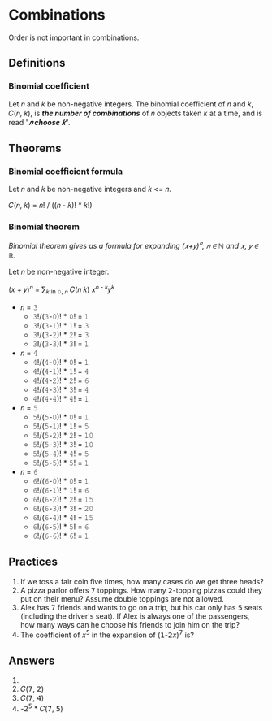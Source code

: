 # Combinations

Order is not important in combinations.

## Definitions

### Binomial coefficient

Let &#x1D45B; and &#x1D458; be non-negative integers. The binomial coefficient of &#x1D45B; and &#x1D458;, &#x1D436;(&#x1D45B;, &#x1D458;), is ***the number of combinations*** of &#x1D45B; objects taken &#x1D458; at a time, and is read "***&#x1D45B; choose &#x1D458;***".

## Theorems

### Binomial coefficient formula

Let &#x1D45B; and &#x1D458; be non-negative integers and &#x1D458; <= &#x1D45B;.

&#x1D436;(&#x1D45B;, &#x1D458;) = &#x1D45B;! / ((&#x1D45B; - &#x1D458;)! * &#x1D458;!)

### Binomial theorem

*Binomial theorem gives us a formula for expanding (&#x1D465;+&#x1D466;)<sup>&#x1D45B;</sup>, &#x1D45B; &#x2208; &#x2115; and &#x1D465;, &#x1D466; &#x2208; &#x211D;.*

Let &#x1D45B; be non-negative integer.

(&#x1D465; + &#x1D466;)<sup>&#x1D45B;</sup> = &#x2211;<sub>&#x1D458; in &#x1D7F6;, &#x1D45B;</sub> &#x1D436;(&#x1D45B; &#x1D458;) &#x1D465;<sup>&#x1D45B; - &#x1D458;</sup>&#x1D466;<sup>&#x1D458;</sup>

- &#x1D45B; = &#x1D7F9;
  - &#x1D7F9;!/(&#x1D7F9;-&#x1D7F6;)! * &#x1D7F6;! = &#x1D7F7;
  - &#x1D7F9;!/(&#x1D7F9;-&#x1D7F7;)! * &#x1D7F7;! = &#x1D7F9;
  - &#x1D7F9;!/(&#x1D7F9;-&#x1D7F8;)! * &#x1D7F8;! = &#x1D7F9;
  - &#x1D7F9;!/(&#x1D7F9;-&#x1D7F9;)! * &#x1D7F9;! = &#x1D7F7;
- &#x1D45B; = &#x1D7FA;
  - &#x1D7FA;!/(&#x1D7FA;-&#x1D7F6;)! * &#x1D7F6;! = &#x1D7F7;
  - &#x1D7FA;!/(&#x1D7FA;-&#x1D7F7;)! * &#x1D7F7;! = &#x1D7FA;
  - &#x1D7FA;!/(&#x1D7FA;-&#x1D7F8;)! * &#x1D7F8;! = &#x1D7FC;
  - &#x1D7FA;!/(&#x1D7FA;-&#x1D7F9;)! * &#x1D7F9;! = &#x1D7FA;
  - &#x1D7FA;!/(&#x1D7FA;-&#x1D7FA;)! * &#x1D7FA;! = &#x1D7F7;
- &#x1D45B; = &#x1D7FB;
  - &#x1D7FB;!/(&#x1D7FB;-&#x1D7F6;)! * &#x1D7F6;! = &#x1D7F7;
  - &#x1D7FB;!/(&#x1D7FB;-&#x1D7F7;)! * &#x1D7F7;! = &#x1D7FB;
  - &#x1D7FB;!/(&#x1D7FB;-&#x1D7F8;)! * &#x1D7F8;! = &#x1D7F7;&#x1D7F6;
  - &#x1D7FB;!/(&#x1D7FB;-&#x1D7F9;)! * &#x1D7F9;! = &#x1D7F7;&#x1D7F6;
  - &#x1D7FB;!/(&#x1D7FB;-&#x1D7FA;)! * &#x1D7FA;! = &#x1D7FB;
  - &#x1D7FB;!/(&#x1D7FB;-&#x1D7FB;)! * &#x1D7FB;! = &#x1D7F7;
- &#x1D45B; = &#x1D7FC;
  - &#x1D7FC;!/(&#x1D7FC;-&#x1D7F6;)! * &#x1D7F6;! = &#x1D7F7;
  - &#x1D7FC;!/(&#x1D7FC;-&#x1D7F7;)! * &#x1D7F7;! = &#x1D7FC;
  - &#x1D7FC;!/(&#x1D7FC;-&#x1D7F8;)! * &#x1D7F8;! = &#x1D7F7;&#x1D7FB;
  - &#x1D7FC;!/(&#x1D7FC;-&#x1D7F9;)! * &#x1D7F9;! = &#x1D7F8;&#x1D7F6;
  - &#x1D7FC;!/(&#x1D7FC;-&#x1D7FA;)! * &#x1D7FA;! = &#x1D7F7;&#x1D7FB;
  - &#x1D7FC;!/(&#x1D7FC;-&#x1D7FB;)! * &#x1D7FB;! = &#x1D7FC;
  - &#x1D7FC;!/(&#x1D7FC;-&#x1D7FC;)! * &#x1D7FC;! = &#x1D7F7;

## Practices

1. If we toss a fair coin five times, how many cases do we get three heads?
1. A pizza parlor offers 𝟩 toppings. How many 𝟤-topping pizzas could they put on their menu? Assume double toppings are not allowed.
1. Alex has 𝟩 friends and wants to go on a trip, but his car only has 𝟧 seats (including the driver's seat). If Alex is always one of the passengers, how many ways can he choose his friends to join him on the trip?
1. The coefficient of 𝑥<sup>𝟧</sup> in the expansion of (𝟣-𝟤𝑥)<sup>𝟩</sup> is?


## Answers

1. 
1. 𝐶(𝟩, 𝟤)
1. 𝐶(𝟩, 𝟦)
1. -𝟤<sup>𝟧</sup> * 𝐶(𝟩, 𝟧)
